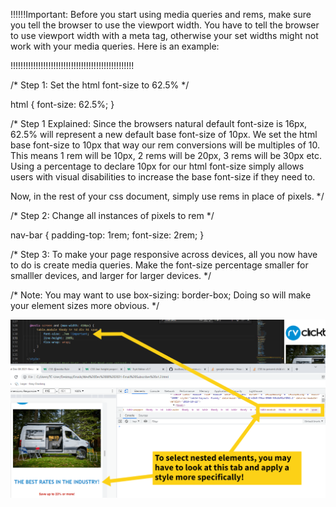 !!!!!!Important: Before you start using media queries and rems, make sure you tell the browser to use the viewport width. You have to tell the browser to use 
viewport width with a meta tag, otherwise your set widths might not work with your media queries. Here is an example:

<meta content="width=device-width, initial-scale=1" name="viewport" />

!!!!!!!!!!!!!!!!!!!!!!!!!!!!!!!!!!!!!!!!!!!!!!!!!

/* Step 1: Set the html font-size to 62.5% */

html {
  font-size: 62.5%; 
}

/* Step 1 Explained: Since the browsers natural default font-size is 16px, 62.5% will represent a new default base font-size of 10px.
We set the html base font-size to 10px that way our rem conversions will be multiples of 10. This means 1 rem will be 10px, 2 rems will be 20px, 3 rems will be 30px
etc. Using a percentage to declare 10px for our html font-size simply allows users with visual disabilities to increase the base font-size if they need to.

Now, in the rest of your css document, simply use rems in place of pixels. 
*/

/* Step 2: Change all instances of pixels to rem */

nav-bar {
  padding-top: 1rem;
  font-size: 2rem;
}

/* Step 3: To make your page responsive across devices, all you now have to do is create media queries. Make the font-size percentage smaller
for smalller devices, and larger for larger devices. */

/* Note: You may want to use box-sizing: border-box; Doing so will make your element sizes more obvious. */

<img src="https://github.com/zm00622/toolbox/blob/main/Capture4.PNG-mh.png?raw=true">
